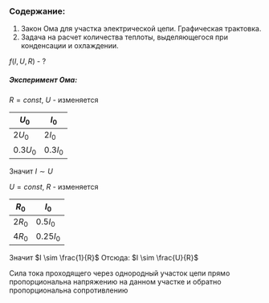 ### Содержание:
1. Закон Ома для участка электрической цепи. Графическая трактовка. 
2. Задача на расчет количества теплоты, выделяющегося при конденсации и охлаждении.

$f(I, U, R)$ - ?
##### Эксперимент Ома:
$R = const$, $U$ - изменяется

| $U_0$    | $I_0$    |
| -------- | -------- |
| $2U_0$   | $2I_0$   |
| $0.3U_0$ | $0.3I_0$ |
Значит $I \sim U$

$U= const$, $R$ - изменяется

| $R_0$  | $I_0$     |
| ------ | --------- |
| $2R_0$ | $0.5I_0$  |
| $4R_0$ | $0.25I_0$ |
Значит $I \sim \frac{1}{R}$
Отсюда: $I \sim \frac{U}{R}$

Сила тока проходящего через однородный участок цепи прямо пропорциональна напряжению на данном участке и обратно пропорциональна сопротивлению
